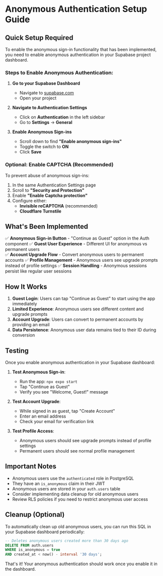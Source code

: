 # Anonymous Authentication Setup Guide

## Quick Setup Required

To enable the anonymous sign-in functionality that has been implemented, you need to enable anonymous authentication in your Supabase project dashboard.

### Steps to Enable Anonymous Authentication:

1. **Go to your Supabase Dashboard**
   - Navigate to [supabase.com](https://supabase.com)
   - Open your project

2. **Navigate to Authentication Settings**
   - Click on **Authentication** in the left sidebar
   - Go to **Settings** → **General**

3. **Enable Anonymous Sign-ins**
   - Scroll down to find **"Enable anonymous sign-ins"**
   - Toggle the switch to **ON**
   - Click **Save**

### Optional: Enable CAPTCHA (Recommended)
To prevent abuse of anonymous sign-ins:

1. In the same Authentication Settings page
2. Scroll to **"Security and Protection"**
3. Enable **"Enable Captcha protection"**
4. Configure either:
   - **Invisible reCAPTCHA** (recommended)
   - **Cloudflare Turnstile**

## What's Been Implemented

✅ **Anonymous Sign-in Button** - "Continue as Guest" option in the Auth component
✅ **Guest User Experience** - Different UI for anonymous vs permanent users  
✅ **Account Upgrade Flow** - Convert anonymous users to permanent accounts
✅ **Profile Management** - Anonymous users see upgrade prompts instead of profile settings
✅ **Session Handling** - Anonymous sessions persist like regular user sessions

## How It Works

1. **Guest Login**: Users can tap "Continue as Guest" to start using the app immediately
2. **Limited Experience**: Anonymous users see different content and upgrade prompts
3. **Account Upgrade**: Users can convert to permanent accounts by providing an email
4. **Data Persistence**: Anonymous user data remains tied to their ID during conversion

## Testing

Once you enable anonymous authentication in your Supabase dashboard:

1. **Test Anonymous Sign-in**:
   - Run the app: `npx expo start`
   - Tap "Continue as Guest"
   - Verify you see "Welcome, Guest!" message

2. **Test Account Upgrade**:
   - While signed in as guest, tap "Create Account"
   - Enter an email address
   - Check your email for verification link

3. **Test Profile Access**:
   - Anonymous users should see upgrade prompts instead of profile settings
   - Permanent users should see normal profile management

## Important Notes

- Anonymous users use the `authenticated` role in PostgreSQL
- They have an `is_anonymous` claim in their JWT
- Anonymous users are stored in your `auth.users` table
- Consider implementing data cleanup for old anonymous users
- Review RLS policies if you need to restrict anonymous user access

## Cleanup (Optional)

To automatically clean up old anonymous users, you can run this SQL in your Supabase dashboard periodically:

```sql
-- Deletes anonymous users created more than 30 days ago
DELETE FROM auth.users 
WHERE is_anonymous = true 
AND created_at < now() - interval '30 days';
```

That's it! Your anonymous authentication should work once you enable it in the dashboard. 